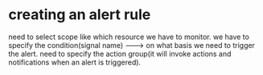 # creating an alert rule
need to select scope like which resource we have to monitor.
we have to specify the condition(signal name) ---> on what basis we need to trigger the alert.
need to specify the action group(it will invoke actions and notifications when an alert is triggered).
